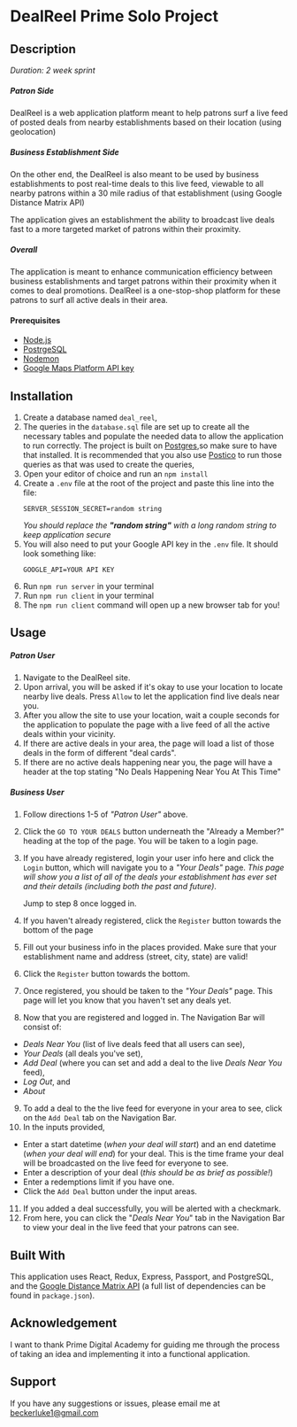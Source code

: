# DealReel Prime Solo Project 

## Description
*Duration: 2 week sprint*

##### Patron Side
DealReel is a web application platform meant to help patrons surf a live feed of posted deals from nearby establishments based on their location (using geolocation)

##### Business Establishment Side
On the other end, the DealReel is also meant to be used by business establishments to post real-time deals to this live feed, viewable to all nearby patrons within a 30 mile radius of that establishment (using Google Distance Matrix API)

The application gives an establishment the ability to broadcast live deals fast to a more targeted market of patrons within their proximity.

##### Overall

The application is meant to enhance communication efficiency between business establishments and target patrons within their proximity when it comes to deal promotions. DealReel is a one-stop-shop platform for these patrons to surf all active deals in their area.

#### Prerequisites
- [Node.js](https://nodejs.org/en/)
- [PostrgeSQL](https://www.postgresql.org/)
- [Nodemon](https://nodemon.io/)
- [Google Maps Platform API key](https://developers.google.com/maps/documentation/javascript/get-api-key)

## Installation
1. Create a database named ```deal_reel```,
1. The queries in the ```database.sql``` file are set up to create all the necessary tables and populate the needed data to allow the application to run correctly. The project is built on [Postgres](https://www.postgresql.org/download/),so make sure to have that installed. It is recommended that you also use [Postico](https://eggerapps.at/postico/) to run those queries as that was used to create the queries,
1. Open your editor of choice and run an ```npm install```
1.  Create a `.env` file at the root of the project and paste this line into the file:
    ```
    SERVER_SESSION_SECRET=random string
    ```
    *You should replace the **"random string"** with a long random string to keep application secure* 
1. You will also need to put
 your Google API key in the `.env` file. 
 It should look something like: 
    ```
    GOOGLE_API=YOUR API KEY
    ```
1. Run ```npm run server``` in your terminal
1. Run ```npm run client``` in your terminal
1. The ```npm run client``` command will open up a new browser tab for you!

## Usage

##### Patron User
1. Navigate to the DealReel site.
1. Upon arrival, you will be asked if it's okay to use your location to locate nearby live deals. Press ```Allow``` to let the application find live deals near you. 
1. After you allow the site to use your location, wait a couple seconds for the application to populate the page with a live feed of all the active deals within your vicinity. 
1. If there are active deals in your area, the page will load a list of those deals in the form of different "deal cards".
1. If there are no active deals happening near you, the page will have a header at the top stating "No Deals Happening Near You At This Time" 

##### Business User
1. Follow directions 1-5 of *"Patron User"* above.
1. Click  the ```GO TO YOUR DEALS``` button underneath the "Already a Member?" heading at the top of the page. You will be taken to a login page.
1. If you have already registered, login your user info here and click the ```Login``` button, which will navigate you to a *"Your Deals"* page. 
    *This page will show you a list of all of the deals your establishment has ever set and their details (including both the past and future)*.

    Jump to step 8 once logged in.

1. If you haven't already registered, click the ```Register``` button towards the bottom of the page
1. Fill out your business info in the places provided. Make sure that your establishment name and address (street, city, state) are valid!
1. Click the ```Register``` button towards the bottom.
1. Once registered, you should be taken to the *"Your Deals"* page. This page will let you know that you haven't set any deals yet.
1. Now that you are registered and logged in. The Navigation Bar will consist of: 
- *Deals Near You* (list of live deals feed that all users can see), 
- *Your Deals* (all deals you've set),
- *Add Deal* (where you can set and add a deal to the live *Deals Near You* feed), 
- *Log Out*, and 
- *About*
9. To add a deal to the the live feed for everyone in your area to see, click on the ```Add Deal``` tab on the Navigation Bar.  
10. In the inputs provided, 
- Enter a start datetime (*when your deal will start*) and an end datetime (*when your deal will end*) for your deal.  This is the time frame your deal will be broadcasted on the live feed for everyone to see.
- Enter a description of your deal (*this should be as brief as possible!*)
- Enter a redemptions limit if you have one.
- Click the ```Add Deal``` button under the input areas.

11. If you added a deal successfully, you will be alerted with a checkmark.
12. From here, you can click the "*Deals Near You*" tab in the Navigation Bar to view your deal in the live feed that your patrons can see.

## Built With
This application uses React, Redux, Express, Passport, and PostgreSQL, and the [Google Distance Matrix API](https://developers.google.com/maps/documentation/distance-matrix/intro) (a full list of dependencies can be found in `package.json`).

## Acknowledgement
I want to thank Prime Digital Academy for guiding me through the process of taking an idea and implementing it into a functional application.
## Support
If you have any suggestions or issues, please email me at beckerluke1@gmail.com
